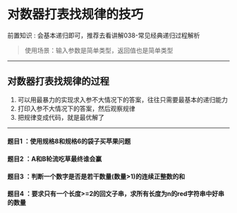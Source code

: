 # 对数器打表找规律的技巧

前置知识 : 会基本递归即可，推荐去看讲解038-常见经典递归过程解析


> 使用场景：输入参数是简单类型，返回值也是简单类型

---

## 对数器打表找规律的过程

1. 可以用最暴力的实现求入参不大情况下的答案，往往只需要最基本的递归能力
2. 打印入参不大情况下的答案，然后观察规律
3. 把规律变成代码，就是最优解了

---

#### 题目1 ：使用规格8和规格6的袋子买苹果问题

#### 题目2 ：A和B轮流吃草最终谁会赢

#### 题目3 ：判断一个数字是否是若干数量(数量>1)的连续正整数的和

#### 题目4 ：要求只有一个长度>=2的回文子串，求所有长度为n的red字符串中好串的数量